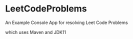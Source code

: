 # LeetCodeProblems
An Example Console App for resolving Leet Code Problems

which uses Maven and JDK11
